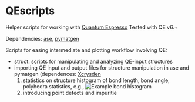 # QEscripts
Helper scripts for working with [Quantum Espresso](https://www.quantum-espresso.org/)
Tested with QE v6.+

Dependencies: [ase](https://wiki.fysik.dtu.dk/ase/index.html]), [pymatgen](https://pymatgen.org/)

Scripts for easing intermediate and plotting workflow involving QE:
 - struct: scripts for manipulating and analyzing QE-input structures
 - importing QE input and output files for structure manipulation in ase and pymatgen (dependences: [Xcrysden](http://www.xcrysden.org/)
    1) statistics on structure
        histogram of bond length, bond angle, polyhedra statistics, e.g., 
        ![Example bond histogram](/example-bond-histrogram.png)
    2) introducing point defects and impuritie
   
